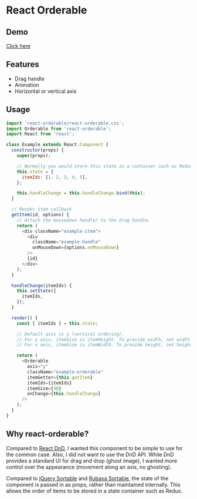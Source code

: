 # React Orderable
## Demo
[Click here](http://clariussystems.github.io/react-orderable)

## Features
- Drag handle
- Animation
- Horizontal or vertical axis

## Usage
```javascript
import 'react-orderable/react-orderable.css';
import Orderable from 'react-orderable';
import React from 'react';

class Example extends React.Component {
  constructor(props) {
    super(props);

    // Normally you would store this state in a container such as Redux.
    this.state = {
      itemIds: [1, 2, 3, 4, 5],
    };

    this.handleChange = this.handleChange.bind(this);
  }

  // Render item callback
  getItem(id, options) {
    // Attach the mousedown handler to the drag handle.
    return (
      <div className="example-item">
        <div
          className="example-handle"
          onMouseDown={options.onMouseDown}
        />
        {id}
      </div>
    );
  }

  handleChange(itemIds) {
    this.setState({
      itemIds,
    });
  }

  render() {
    const { itemIds } = this.state;

    // Default axis is y (vertical ordering).
    // For y axis, itemSize is itemHeight. To provide width, set width via the className.
    // For x axis, itemSize is itemWidth. To provide height, set height via the className.

    return (
      <Orderable
        axis="y"
        className="example-orderable"
        itemGetter={this.getItem}
        itemIds={itemIds}
        itemSize={40}
        onChange={this.handleChange}
      />
    );
  }
}
```

## Why react-orderable?
Compared to [React DnD](https://github.com/gaearon/react-dnd), I wanted this component to be simple to use for the common case. Also, I did not want to use the DnD API. While DnD provides a standard UI for drag and drop (ghost image), I wanted more control over the appearance (movement along an axis, no ghosting).

Compared to [jQuery Sortable](https://jqueryui.com/sortable) and [Rubaxa Sortable](https://rubaxa.github.io/Sortable), the state of the component is passed in as props, rather than maintained internally. This allows the order of items to be stored in a state container such as Redux.
